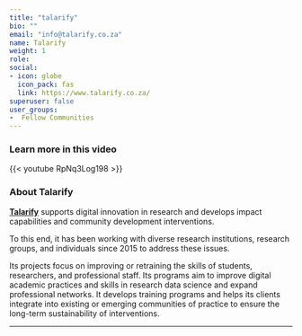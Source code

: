 ```yaml
---
title: "talarify"
bio: ""
email: "info@talarify.co.za"
name: Talarify
weight: 1
role: 
social:
- icon: globe
  icon_pack: fas
  link: https://www.talarify.co.za/
superuser: false
user_groups:
-  Fellow Communities
---
```


### Learn more in this video

{{< youtube RpNq3Log198 >}} 

### About Talarify

**[Talarify](https://www.talarify.co.za/)** supports digital innovation in research and develops impact capabilities and community development interventions.

To this end, it has been working with diverse research institutions, research groups, and individuals since 2015 to address these issues. 

Its projects focus on improving or retraining the skills of students, researchers, and professional staff. Its programs aim to improve digital academic practices and skills in research data science and expand professional networks. It develops training programs and helps its clients integrate into existing or emerging communities of practice to ensure the long-term sustainability of interventions.  




***



